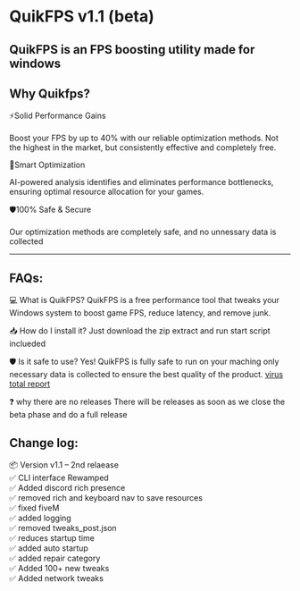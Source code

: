# QuikFPS v1.1 (beta)
QuikFPS is an FPS boosting utility made for windows
---
Why Quikfps?
---
⚡Solid Performance Gains <br><br>
Boost your FPS by up to 40% with our reliable optimization methods. Not the highest in the market, but consistently effective and completely free.

🎯Smart Optimization

AI-powered analysis identifies and eliminates performance bottlenecks, ensuring optimal resource allocation for your games.

🛡️100% Safe & Secure <br><br>
Our optimization methods are completely safe, and no unnessary data is collected

---
FAQs:
---
💻 What is QuikFPS?
QuikFPS is a free performance tool that tweaks your Windows system to boost game FPS, reduce latency, and remove junk.

📥 How do I install it?
Just download the zip extract and run start script inclueded

🛡️ Is it safe to use?
Yes! QuikFPS is fully safe to run on your maching only necessary data is collected to ensure the best quality of the product.
[virus total report](https://www.virustotal.com/gui/file/9c4b4d51c883e7b151344763ad83785ed160180ec2778f05f240fec4558f2753/detection)

❓ why there are no releases
There will be releases as soon as we close the beta phase and do a full release

Change log:
---
📦 Version v1.1 – 2nd relaease <br>
✅ CLI interface Rewamped <br>
✅ Added discord rich presence <br>
✅ removed rich and keyboard nav to save resources <br>
✅ fixed fiveM <br>
✅ added logging <br>
✅ removed tweaks_post.json <br>
✅ reduces startup time <br>
✅ added auto startup <br>
✅ added repair category <br>
✅ Added 100+ new tweaks <br>
✅ Added network tweaks <br>

